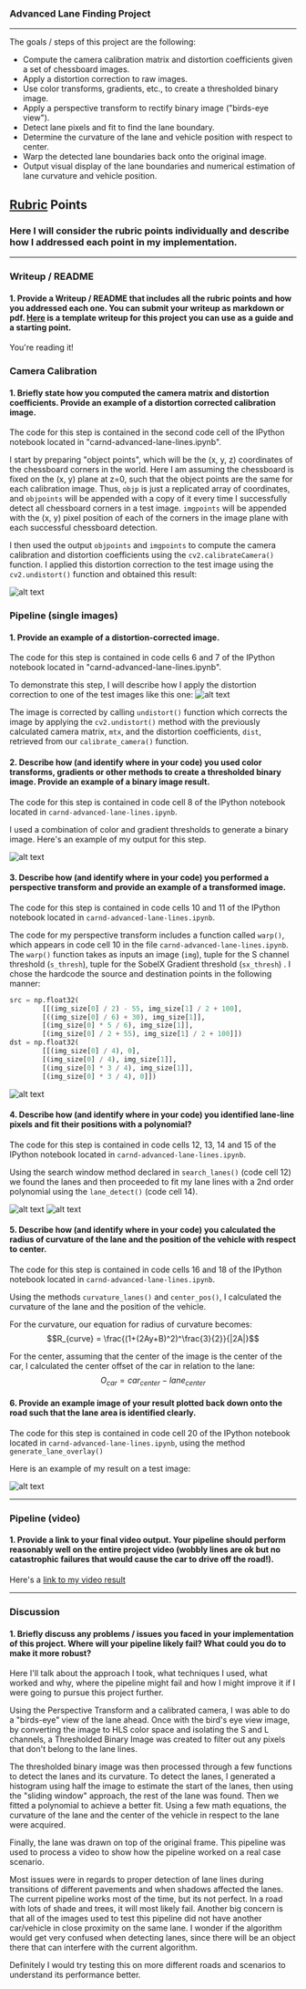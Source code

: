### Advanced Lane Finding Project
---

The goals / steps of this project are the following:

* Compute the camera calibration matrix and distortion coefficients given a set of chessboard images.
* Apply a distortion correction to raw images.
* Use color transforms, gradients, etc., to create a thresholded binary image.
* Apply a perspective transform to rectify binary image ("birds-eye view").
* Detect lane pixels and fit to find the lane boundary.
* Determine the curvature of the lane and vehicle position with respect to center.
* Warp the detected lane boundaries back onto the original image.
* Output visual display of the lane boundaries and numerical estimation of lane curvature and vehicle position.

[//]: # (Image References)

[image1]: ./output_images/1_calibration.png "Calibration"
[image2]: ./output_images/2_distortion_corr.png "Distortion Correction"
[image3]: ./output_images/3_threshold_binary.png "Threshold Binary"
[image4]: ./output_images/4_perspective.png "Prespective"
[image5]: ./output_images/5_histogram.png "Histogram and Fit Binary"
[image6]: ./output_images/6_polynomial_fit.png "Polynomial Fit"
[image7]: ./output_images/7_final.png "Final Result"
[video1]: ./pipeline_video.mp4 "Video"

## [Rubric](https://review.udacity.com/#!/rubrics/571/view) Points

### Here I will consider the rubric points individually and describe how I addressed each point in my implementation.  

---

### Writeup / README

#### 1. Provide a Writeup / README that includes all the rubric points and how you addressed each one.  You can submit your writeup as markdown or pdf.  [Here](https://github.com/udacity/CarND-Advanced-Lane-Lines/blob/master/writeup_template.md) is a template writeup for this project you can use as a guide and a starting point.  

You're reading it!

### Camera Calibration

#### 1. Briefly state how you computed the camera matrix and distortion coefficients. Provide an example of a distortion corrected calibration image.

The code for this step is contained in the second code cell of the IPython notebook located in "carnd-advanced-lane-lines.ipynb".

I start by preparing "object points", which will be the (x, y, z) coordinates of the chessboard corners in the world. Here I am assuming the chessboard is fixed on the (x, y) plane at z=0, such that the object points are the same for each calibration image.  Thus, `objp` is just a replicated array of coordinates, and `objpoints` will be appended with a copy of it every time I successfully detect all chessboard corners in a test image.  `imgpoints` will be appended with the (x, y) pixel position of each of the corners in the image plane with each successful chessboard detection.  

I then used the output `objpoints` and `imgpoints` to compute the camera calibration and distortion coefficients using the `cv2.calibrateCamera()` function.  I applied this distortion correction to the test image using the `cv2.undistort()` function and obtained this result: 

![alt text][image1]

### Pipeline (single images)

#### 1. Provide an example of a distortion-corrected image.

The code for this step is contained in code cells 6 and 7 of the IPython notebook located in "carnd-advanced-lane-lines.ipynb".

To demonstrate this step, I will describe how I apply the distortion correction to one of the test images like this one:
![alt text][image2]

The image is corrected by calling `undistort()` function which corrects the image by applying the `cv2.undistort()` method with the previously calculated camera matrix, <code>mtx</code>, and the distortion coefficients, <code>dist</code>, retrieved from our <code>calibrate_camera()</code> function.

#### 2. Describe how (and identify where in your code) you used color transforms, gradients or other methods to create a thresholded binary image.  Provide an example of a binary image result.

The code for this step is contained in code cell 8 of the IPython notebook located in `carnd-advanced-lane-lines.ipynb`.

I used a combination of color and gradient thresholds to generate a binary image.  Here's an example of my output for this step. 

![alt text][image3]

#### 3. Describe how (and identify where in your code) you performed a perspective transform and provide an example of a transformed image.

The code for this step is contained in code cells 10 and 11 of the IPython notebook located in `carnd-advanced-lane-lines.ipynb`.

The code for my perspective transform includes a function called `warp()`, which appears in code cell 10 in the file `carnd-advanced-lane-lines.ipynb`.  The `warp()` function takes as inputs an image (`img`),  tuple for the S channel threshold (`s_thresh`), tuple for the SobelX Gradient threshold (`sx_thresh`) . I chose the hardcode the source and destination points in the following manner:

```python
src = np.float32(
        [[(img_size[0] / 2) - 55, img_size[1] / 2 + 100],
        [((img_size[0] / 6) + 30), img_size[1]],
        [(img_size[0] * 5 / 6), img_size[1]],
        [(img_size[0] / 2 + 55), img_size[1] / 2 + 100]])
dst = np.float32(
        [[(img_size[0] / 4), 0],
        [(img_size[0] / 4), img_size[1]],
        [(img_size[0] * 3 / 4), img_size[1]],
        [(img_size[0] * 3 / 4), 0]])
```

![alt text][image4]

#### 4. Describe how (and identify where in your code) you identified lane-line pixels and fit their positions with a polynomial?

The code for this step is contained in code cells 12, 13, 14 and 15 of the IPython notebook located in `carnd-advanced-lane-lines.ipynb`.

Using the search window method declared in `search_lanes()` (code cell 12) we found the lanes and then proceeded to fit my lane lines with a 2nd order polynomial using the `lane_detect()` (code cell 14).

![alt text][image5]
![alt text][image6]

#### 5. Describe how (and identify where in your code) you calculated the radius of curvature of the lane and the position of the vehicle with respect to center.

The code for this step is contained in code cells 16 and 18 of the IPython notebook located in `carnd-advanced-lane-lines.ipynb`.

Using the methods `curvature_lanes()` and `center_pos()`, I calculated the curvature of the lane and the position of the vehicle.

For the curvature,  our equation for radius of curvature becomes:
$$R_{curve} = \frac{(1+(2Ay+B)^2)^\frac{3}{2}}{|2A|}$$

For the center, assuming that the center of the image is the center of the car, I calculated the center offset of the car in relation to the lane:
$$O_{car} = car_{center} - lane_{center}$$

#### 6. Provide an example image of your result plotted back down onto the road such that the lane area is identified clearly.

The code for this step is contained in code cell 20 of the IPython notebook located in `carnd-advanced-lane-lines.ipynb`, using the method `generate_lane_overlay()`

Here is an example of my result on a test image:

![alt text][image7]

---

### Pipeline (video)

#### 1. Provide a link to your final video output.  Your pipeline should perform reasonably well on the entire project video (wobbly lines are ok but no catastrophic failures that would cause the car to drive off the road!).

Here's a [link to my video result](./pipeline_video.mp4)

---

### Discussion

#### 1. Briefly discuss any problems / issues you faced in your implementation of this project.  Where will your pipeline likely fail?  What could you do to make it more robust?

Here I'll talk about the approach I took, what techniques I used, what worked and why, where the pipeline might fail and how I might improve it if I were going to pursue this project further.  

Using the Perspective Transform and a calibrated camera, I was able to do a "birds-eye" view of the lane ahead. Once with the bird's eye view image, by converting the image to HLS color space and isolating the S and L channels, a Thresholded Binary Image was created to filter out any pixels that don't belong to the lane lines. 

The thresholded binary image was then processed through a few functions to detect the lanes and its curvature. To detect the lanes, I generated a histogram using half the image to estimate the start of the lanes, then using the "sliding window" approach, the rest of the lane was found. Then we fitted a polynomial to achieve a better fit. Using a few math equations, the curvature of the lane and the center of the vehicle in respect to the lane were acquired.

Finally, the lane was drawn on top of the original frame. This pipeline was used to process a video to show how the pipeline worked on a real case scenario.

Most issues were in regards to proper detection of lane lines during transitions of different pavements and when shadows affected the lanes. The current pipeline works most of the time, but its not perfect. In a road with lots of shade and trees, it will most likely fail. Another big concern is that all of the images used to test this pipeline did not have another car/vehicle in close proximity on the same lane. I wonder if the algorithm would get very confused when detecting lanes, since there will be an object there that can interfere with the current algorithm. 

Definitely I would try testing this on more different roads and scenarios to understand its performance better.
